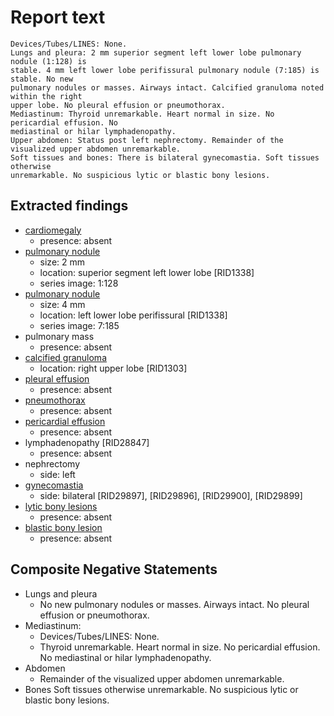# Report text

```text
Devices/Tubes/LINES: None.
Lungs and pleura: 2 mm superior segment left lower lobe pulmonary nodule (1:128) is
stable. 4 mm left lower lobe perifissural pulmonary nodule (7:185) is stable. No new
pulmonary nodules or masses. Airways intact. Calcified granuloma noted within the right
upper lobe. No pleural effusion or pneumothorax.
Mediastinum: Thyroid unremarkable. Heart normal in size. No pericardial effusion. No
mediastinal or hilar lymphadenopathy.
Upper abdomen: Status post left nephrectomy. Remainder of the visualized upper abdomen unremarkable.
Soft tissues and bones: There is bilateral gynecomastia. Soft tissues otherwise
unremarkable. No suspicious lytic or blastic bony lesions.
```

## Extracted findings

- [cardiomegaly](../../definitions/upmedic/Cardiomegaly.cde.md)
  - presence: absent
- [pulmonary nodule](../../definitions/hood/pulmonary-nodule.md)
  - size: 2 mm
  - location: superior segment left lower lobe \[RID1338\]
  - series image: 1:128
- [pulmonary nodule](../../definitions/hood/pulmonary-nodule.md)
  - size: 4 mm
  - location: left lower lobe perifissural \[RID1338\]
  - series image: 7:185
- pulmonary mass
  - presence: absent
- [calcified granuloma](../../definitions/hood/calcified-granuloma.md)
  - location: right upper lobe \[RID1303\]
- [pleural effusion](../../definitions/hood/pleural-effusion.md)
  - presence: absent
- [pneumothorax](../../definitions/hood/pneumothorax.md)
  - presence: absent
- [pericardial effusion](../../definitions/hood/pericardial-effusion.md)
  - presence: absent
- lymphadenopathy \[RID28847\]
  - presence: absent
- nephrectomy
  - side: left
- [gynecomastia](../../definitions/hood/gynecomastia.md)
  - side: bilateral \[RID29897\], \[RID29896\], \[RID29900\], \[RID29899\]
- [lytic bony lesions](../../definitions/hood/lytic-lesion.md)
  - presence: absent
- [blastic bony lesion](../../definitions/hood/sclerotic-lesion.md)
  - presence: absent

## Composite Negative Statements

- Lungs and pleura
  - No new pulmonary nodules or masses. Airways intact. No pleural effusion or pneumothorax.
- Mediastinum:
  - Devices/Tubes/LINES: None.
  - Thyroid unremarkable. Heart normal in size. No pericardial effusion. No
mediastinal or hilar lymphadenopathy.
- Abdomen
  - Remainder of the visualized upper abdomen unremarkable.
- Bones
Soft tissues otherwise unremarkable. No suspicious lytic or blastic bony lesions.

